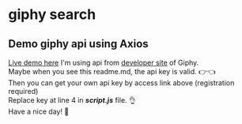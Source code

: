 # giphy search
## Demo giphy api using Axios  
[Live demo here](https://vanbeonhv.github.io/giphy-search/)
I'm using api from [developer site](https://developers.giphy.com/dashboard/) of Giphy.  
Maybe when you see this readme.md, the api key is valid. 👉👈  
Then you can get your own api key by access link above (registration required)  
Replace key at line 4 in __*script.js*__ file. 👌  
Have a nice day! 💚

